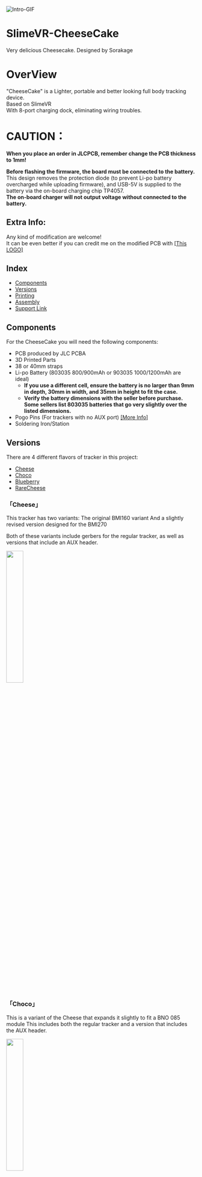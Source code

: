 ![Intro-GIF](https://github.com/Sorakage033/SlimeVR-CheeseCake/blob/main/999-PictureFiles/Intro-GIF.gif) 

# SlimeVR-CheeseCake
Very delicious Cheesecake. Designed by Sorakage

# OverView
"CheeseCake" is a Lighter, portable and better looking full body tracking device.   
Based on SlimeVR   
With 8-port charging dock, eliminating wiring troubles.   
# CAUTION：   
**When you place an order in JLCPCB, remember change the PCB thickness to 1mm!**    
    
**Before flashing the firmware, the board must be connected to the battery.**    
This design removes the protection diode (to prevent Li-po battery overcharged while uploading firmware), and USB-5V is supplied to the battery via the on-board charging chip TP4057.    
**The on-board charger will not output voltage without connected to the battery.**        
## Extra Info:      
Any kind of modification are welcome!         
It can be even better if you can credit me on the modified PCB with [\[This LOGO\]](999-PictureFiles/SK-LOGO.png)     


## Index
- [Components](#Components)
- [Versions](#Versions)
- [Printing](#Printing)
- [Assembly](#Assembly)
- [Support Link](#Support)

## Components 
For the CheeseCake you will need the following components:   
- PCB produced by JLC PCBA   
- 3D Printed Parts   
- 38 or 40mm straps   
-   Li-po Battery (803035 800/900mAh or 903035 1000/1200mAh are ideal)
    -   **If you use a different cell, ensure the battery is no larger than 9mm in depth, 30mm in width, and 35mm in height to fit the case.**
    -   **Verify the battery dimensions with the seller before purchase. Some sellers list 803035 batteries that go very slightly over the listed dimensions.**
- Pogo Pins (For trackers with no AUX port) [\[More Info\]](001-‘’Cheese‘’/POGOPIN%20purchase%20Link.txt)
- Soldering Iron/Station 

## Versions
There are 4 different flavors of tracker in this project:  
- [Cheese](#「Cheese」)
- [Choco](#「Choco」)
- [Blueberry](#「Blueberry」)
- [RareCheese](#「RareCheese」)

### 「Cheese」
This tracker has two variants:
The original BMI160 variant
And a slightly revised version designed for the BMI270

Both of these variants include gerbers for the regular tracker, as well as versions that include an AUX header.

<img decoding="async" src="https://github.com/Sorakage033/SlimeVR-CheeseCake/blob/main/999-PictureFiles/Intro-3D_160.png?raw=true" width="30%">   

### 「Choco」
This is a variant of the Cheese that expands it slightly to fit a BNO 085 module
This includes both the regular tracker and a version that includes the AUX header.


<img decoding="async" src="https://github.com/Sorakage033/SlimeVR-CheeseCake/blob/main/999-PictureFiles/Intro-3D_Special%20remake.png?raw=true" width="30%">    


### BNO085-「Choco」SpecialRemake (With AUX port and DC-DC Buck power supply)  
This is a version of the Choco that includes a DC-DC buck converter
This also has regular and AUX version. 

<img decoding="async" src="https://github.com/Sorakage033/SlimeVR-CheeseCake/blob/main/999-PictureFiles/Intro-3D_Special%20remake_DCDC.png?raw=true" width="30%">      

This might be the best CheeseCake ever. To extend the battery life, it have some magic in it:    
DC-DC Buck Power Supply, which can save up to 18% of power consumption (in 4.2V,LDO need 90mA, but DC-DC only need 74mA).    
And in order to improve signal quality over long distances, leave some Keep-out area at ESP-12F's antenna.    
While using this version, the code in ``define.h`` must be change to:      
```
    #elif BOARD == BOARD_NODEMCU || BOARD == BOARD_WEMOSD1MINI
      #define PIN_IMU_SDA D2
      #define PIN_IMU_SCL D1
      #define PIN_IMU_INT D5
      #define PIN_IMU_INT_2 D6
      #define PIN_BATTERY_LEVEL A0
      #ifndef BATTERY_SHIELD_RESISTANCE
        #define BATTERY_SHIELD_RESISTANCE 0
      #endif
      #ifndef BATTERY_SHIELD_R1 
        #define BATTERY_SHIELD_R1 10
      #endif
      #ifndef BATTERY_SHIELD_R2
        #define BATTERY_SHIELD_R2 47
      #endif    
```      

### 「Blueberry」
(With AUX port and DC-DC Buck power supply)      
<img decoding="async" src="https://github.com/Sorakage033/SlimeVR-CheeseCake/blob/main/999-PictureFiles/Intro-3D_LSM6DSV%20‘’Blueberry‘’.png?raw=true" width="30%">      

It exists, therefore I designed.       

### 「RareCheese」
(With external oscillator , AUX port and DC-DC Buck power supply)        
<img decoding="async" src="https://github.com/Sorakage033/SlimeVR-CheeseCake/blob/main/999-PictureFiles/Intro_3D_ICM42688“RareCheese”.png?raw=true" width="30%">          

All Japanese love Rare CheeseCake a lot, I love it too.      
And I hope you can also like it.    

### AUX MODULE - SK-MOD       

<img decoding="async" src="https://github.com/Sorakage033/SlimeVR-CheeseCake/blob/main/999-PictureFiles/Intro_3D_SK-BMI270.png" width="30%"><img decoding="async" src="https://github.com/Sorakage033/SlimeVR-CheeseCake/blob/main/999-PictureFiles/Intro_3D_LSMMOD.png" width="30%"><img decoding="async" src="https://github.com/Sorakage033/SlimeVR-CheeseCake/blob/main/999-PictureFiles/Intro_3D_ICMMOD.png" width="30%">      
Including 3 different MOD: BMI series, LSM6DSV series and ICM-42688(with External Clock)

```
In SK-BMI MOD, the default IMU on BMI MOD is BMI270, but you can change it to BMI160/BMI323 or other IMUs at PCBA page.
```
It can be soldered on 「Choco」SpecialRemake directly or connect to the AUX port through ``JST 1.25mm 5pin`` like pic below:      
Note: the two connectors are MIRROR      
<img decoding="async" src="https://github.com/Sorakage033/SlimeVR-CheeseCake/blob/main/999-PictureFiles/Intro_CONN_sample.png?raw=true" width="100%">       
- **Notice:If you want to use it both solder it on Choco-SpecialRemake and use as AUX, I recommend order JST connector separately and soldering them on by yourself.**       
- **With AUX connector it too thick to fix acrylic top lid, or you need to carve a groove in the corresponding position of the 3D print top lid.**    

And the DEG of this module is fixed to ``DEG_0`` when installed on 「Choco」SpecialRemake or Y axis towards up.        

Also, if you want to upgrade your SlimeVR but not using 「Choco」SpecialRemake, it has a smaller version of SK-BMI270:     
<img decoding="async" src="https://github.com/Sorakage033/SlimeVR-CheeseCake/blob/main/999-PictureFiles/Intro_3D_SK-BMI270_Smol.png?raw=true" width="25%">
<img decoding="async" src="https://github.com/Sorakage033/SlimeVR-CheeseCake/blob/main/999-PictureFiles/Intro_3D_LSMMOD_Smol.png?raw=true" width="25%">
<img decoding="async" src="https://github.com/Sorakage033/SlimeVR-CheeseCake/blob/main/999-PictureFiles/Intro_3D_ICMMOD_Smol.png?raw=true" width="25%">      
Though it has a smaller size, if it was soldered on 「Choco」SpecialRemake, it looks a little bit unbalance.      

## 3D Printing for SlimeVR-CheeseCake

This repository contains various 3D printed components required to assemble the SlimeVR-CheeseCake. Below are the necessary files and instructions.

### CheeseCake Case
- **Main Case**: [CheeseCake Case with AUX](https://github.com/Sorakage033/SlimeVR-CheeseCake/blob/main/004-3D%20Print%20Model/001.2-Chocolate-Case-With-AUX.stl) - Recommended design compatible with any 3D filament.
- **Alternative Designs**:
  - [Case with USB Port Only](https://github.com/Sorakage033/SlimeVR-CheeseCake/blob/main/004-3D%20Print%20Model/001.3-Chocolate-Case_TypeC-Only.stl)
  - [Case with Pogo Pins Cutout](https://github.com/Sorakage033/SlimeVR-CheeseCake/blob/main/004-3D%20Print%20Model/001.1-Chocolate-Case.stl)    
- If you want a larger battery, you can use the [803040-case](https://github.com/Sorakage033/SlimeVR-CheeseCake/tree/main/004-3D%20Print%20Model/000.1-Blue-Compact-Case-For-803040-Bat) modified by Blu3u.

### Top Lid
- **3D Printed Option**: [3D Printed Top Lid](https://github.com/Sorakage033/SlimeVR-CheeseCake/blob/main/004-3D%20Print%20Model/002-Cake-Top.stl)
- **Acrylic Option**: For a 4mm transparent acrylic lid, use the dimensions provided in [this file](https://github.com/Sorakage033/SlimeVR-CheeseCake/blob/main/004-3D%20Print%20Model/AcrylicTop-CutSize-Thickness4mm.png).

### Essential Component
- **Switch Component**: [Switch for Case](https://github.com/Sorakage033/SlimeVR-CheeseCake/blob/main/004-3D%20Print%20Model/003-SW.stl) - This part is crucial for the assembly.
- Note: If it's hard to assemble, you can try narrowing the switch by scaling down the Z-axis.

### Holders (Recommended to Print in PETG Filament)
- [Clamp Holder](https://github.com/Sorakage033/SlimeVR-CheeseCake/blob/main/004-3D%20Print%20Model/004-''CLAMP''Holder.stl)
- [GoPro Chest Harness Compatible Clamp Holder](https://github.com/Sorakage033/SlimeVR-CheeseCake/blob/main/004-3D%20Print%20Model/004-1-''CLAMP''GoPro_Holder.stl) - For GoPro chest harness compatibility.
- [Slide Holder](https://github.com/Sorakage033/SlimeVR-CheeseCake/blob/main/004-3D%20Print%20Model/005-''SLIDE''Holder.stl)

### Charging Dock (Recommended to Build the Type-C ChargeDock)
- **8-Tracker Type-C ChargeDock**     
  <img decoding="async" src="https://github.com/Sorakage033/SlimeVR-CheeseCake/blob/main/999-PictureFiles/Intro_Type-c%20Charging%20Dock.png?raw=true" width="40%">
  - [Top Part](https://github.com/Sorakage033/SlimeVR-CheeseCake/blob/main/004-3D%20Print%20Model/ChargeDock-8port-Typec-Top.stl)
  - [Bottom Part](https://github.com/Sorakage033/SlimeVR-CheeseCake/blob/main/004-3D%20Print%20Model/ChargeDock-8port-Typec-Bottom.stl)
- **8-Tracker ChargeDock**:
  - [Top Part](https://github.com/Sorakage033/SlimeVR-CheeseCake/blob/main/004-3D%20Print%20Model/ChargeDock-8port-Top-Optimized.stl)
  - [Bottom Part](https://github.com/Sorakage033/SlimeVR-CheeseCake/blob/main/004-3D%20Print%20Model/ChargeDock-8port-Bottom-Optimized.stl)
- **6-Tracker ChargeDock**:
  - [Top Part](https://github.com/Sorakage033/SlimeVR-CheeseCake/blob/main/004-3D%20Print%20Model/ChargeDock-6port-Top.stl)
  - [Bottom Part](https://github.com/Sorakage033/SlimeVR-CheeseCake/blob/main/004-3D%20Print%20Model/ChargeDock-6port-Bottom.stl)

## Assembly    
    
1.  Apply about 2cm foam tape on the inner side of the case (with M2*7mm hexagonal spacers installed by a HAMMER or whatever)      
<img decoding="async" src="https://raw.githubusercontent.com/Sorakage033/SlimeVR-CheeseCake/main/999-PictureFiles/A-01.png" width="80%">     
2.  Place the switch part in position and affix the battery to the case.
<img decoding="async" src="https://raw.githubusercontent.com/Sorakage033/SlimeVR-CheeseCake/main/999-PictureFiles/A-02.png" width="80%">    
3.  Bend the battery wire to ensure it can be tucked into the reserved gap during installation.    
<img decoding="async" src="https://raw.githubusercontent.com/Sorakage033/SlimeVR-CheeseCake/main/999-PictureFiles/A-03.png" width="80%">    
4.  When installing the PCB, put the switch to the "UP" position, tilt it towards the side with the switch. Fit it into the reserved slot on the 3d printing part.    
<img decoding="async" src="https://raw.githubusercontent.com/Sorakage033/SlimeVR-CheeseCake/main/999-PictureFiles/A-04.png" width="80%">    
5.  Tilt the board slightly towards the USB-C side, push the PCB at the side away from the switch.    
<img decoding="async" src="https://raw.githubusercontent.com/Sorakage033/SlimeVR-CheeseCake/main/999-PictureFiles/A-05.png" width="80%">     
6.  Press the whole PCB at position, screw on M2*5mm screws.      
      
## Support
If this project can help you I would be very happy!      
And also, if you want to give me some support, you can support me on [BOOTH](https://sorakage033.booth.pm/items/4859476)!
